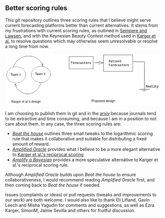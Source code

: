 ## Better scoring rules

This git repository outlines three scoring rules that I believe might serve current forecasting platforms better than current alternatives. It stems from my frustrations with current scoring rules, as outlined in [Sempere and Lawsen](https://arxiv.org/abs/2106.11248), and with the Keynesian Beauty Contest method used in [Karger et al.](https://papers.ssrn.com/sol3/papers.cfm?abstract_id=3954498) to resolve questions which may otherwise seem unresolvable or resolve a long time from now.

![](2-amplified-oracle/diagrams/comparison.png)

I am choosing to publish them in git and in the [arxiv](https://www.arxiv.com/) because journals tend to be extractive and time consuming, and because I am in a position to not care about them. In any case, the three scoring rules are:

- [_Beat the house_](https://github.com/SamotsvetyForecasting/optimal-scoring/blob/master/1-beat-the-house/beat-the-house.pdf) outlines three small tweaks to the logarithmic scoring rule that makes it collaborative and suitable for distributing a fixed amount of reward.
- [_Amplified Oracle_](https://github.com/SamotsvetyForecasting/optimal-scoring/blob/master/2-amplified-oracle/amplified-oracle.pdf) provides what I believe to be a more elegant alternative to [Karger et al.'s reciprocal scoring](https://papers.ssrn.com/sol3/papers.cfm?abstract_id=3954498)
- [_Amplify a Bayesian_](https://github.com/SamotsvetyForecasting/optimal-scoring/blob/master/3-amplify-bayesian/amplify-bayesian.pdf) provides a more speculative alternative to Karger et al.'s reciprocal scoring rule.

Although _Amplified Oracle_ builds upon _Beat the house_ to ensure collaborativeness, I would recommend reading _Amplified Oracle_ first, and then coming back to _Beat the house_ if needed.

Issues (complaints or ideas) or pull requests (tweaks and improvements to our work) are both welcome. I would also like to thank Eli Lifland, Gavin Leech and Misha Yagudin for comments and suggestions, as well as Ezra Karger, SimonM, Jaime Sevilla and others for fruitful discussion.
